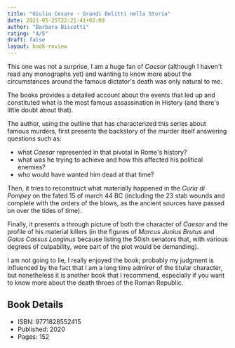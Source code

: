 ```yaml
---
title: "Giulio Cesare - Grandi Delitti nella Storia"
date: 2021-05-25T22:21:41+02:00
author: "Barbara Biscotti"
rating: "4/5"
draft: false
layout: book-review
---
```


This one was not a surprise, I am a huge fan of *Caesar* (although I haven't
read any monographs yet) and wanting to know more about the circumstances
around the famous dictator's death was only natural to me.

The books provides a detailed account about the events that led up and
constituted what is the most famous assassination in History (and there's
little doubt about that).  

The author, using the outline that has characterized this series about famous
murders, first presents the backstory of the murder itself answering questions
such as:
* what *Caesar* represented in that pivotal in Rome's history?
* what was he trying to achieve and how this affected his political enemies?
* who would have wanted him dead at that time?

Then, it tries to reconstruct what materially happened in the *Curia di Pompey*
on the fated 15 of march 44 BC (including the 23 stab wounds and complete with
the orders of the blows, as the ancient sources have passed on over the tides
of time).

Finally, it presents a through picture of both the character of *Caesar* and
the profile of his material killers (in the figures of *Marcus Junius Brutus*
and *Gaius Cassus Longinus* because listing the 50ish senators that, with
various degrees of culpability, were part of the plot would be demanding).

I am not going to lie, I really enjoyed the book; probably my judgment is
influenced by the fact that I am a long time admirer of the titular character,
but nonetheless it is another book that I recommend, especially if you want to
know more about the death throes of the Roman Republic.

## Book Details
- ISBN: 9771828552415
- Published: 2020
- Pages: 152
